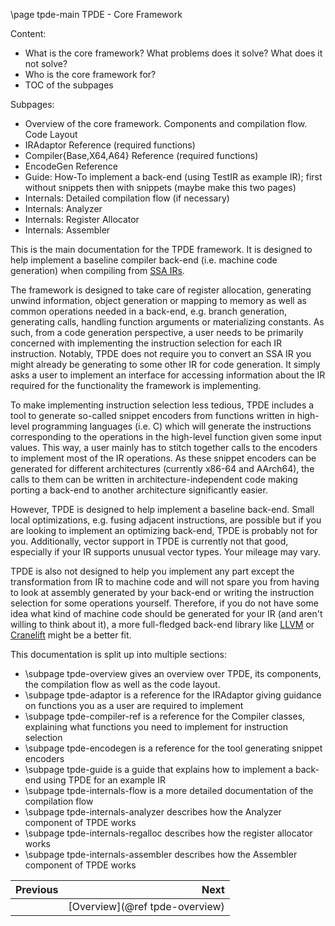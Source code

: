 \page tpde-main TPDE - Core Framework

Content:
- What is the core framework? What problems does it solve? What does it not solve?
- Who is the core framework for?
- TOC of the subpages

Subpages:
- Overview of the core framework. Components and compilation flow. Code Layout
- IRAdaptor Reference (required functions)
- Compiler{Base,X64,A64} Reference (required functions)
- EncodeGen Reference
- Guide: How-To implement a back-end (using TestIR as example IR); first without snippets then with snippets (maybe make this two pages)
- Internals: Detailed compilation flow (if necessary)
- Internals: Analyzer
- Internals: Register Allocator
- Internals: Assembler

This is the main documentation for the TPDE framework. It is designed to help implement a baseline compiler back-end (i.e. machine code generation)
when compiling from [SSA IRs](https://en.wikipedia.org/wiki/Static_single-assignment_form).

The framework is designed to take care of register allocation, generating unwind information, object generation or mapping to memory as well as common operations needed in a back-end,
e.g. branch generation, generating calls, handling function arguments or materializing constants.
As such, from a code generation perspective, a user needs to be primarily concerned with implementing the instruction selection for each IR instruction.
Notably, TPDE does not require you to convert an SSA IR you might already be generating to some other IR for code generation. It simply asks a user 
to implement an interface for accessing information about the IR required for the functionality the framework is implementing.

To make implementing instruction selection less tedious, TPDE includes a tool to generate so-called snippet encoders from functions written in high-level programming languages (i.e. C)
which will generate the instructions corresponding to the operations in the high-level function given some input values.
This way, a user mainly has to stitch together calls to the encoders to implement most of the IR operations. As these snippet encoders can be generated
for different architectures (currently x86-64 and AArch64), the calls to them can be written in architecture-independent code making porting a back-end to another architecture significantly easier.

However, TPDE is designed to help implement a baseline back-end. Small local optimizations, e.g. fusing adjacent instructions, are possible but if you are
looking to implement an optimizing back-end, TPDE is probably not for you.
Additionally, vector support in TPDE is currently not that good, especially if your IR supports unusual vector types. Your mileage may vary.

TPDE is also not designed to help you implement any part except the transformation from IR to machine code and will not spare you from having to look
at assembly generated by your back-end or writing the instruction selection for some operations yourself. Therefore, if you do not have some idea
what kind of machine code should be generated for your IR (and aren't willing to think about it), a more full-fledged back-end library like [LLVM](https://llvm.org/) or [Cranelift](https://cranelift.dev) might be a better fit.

This documentation is split up into multiple sections:
- \subpage tpde-overview gives an overview over TPDE, its components, the compilation flow as well as the code layout.
- \subpage tpde-adaptor is a reference for the IRAdaptor giving guidance on functions you as a user are required to implement
- \subpage tpde-compiler-ref is a reference for the Compiler classes, explaining what functions you need to implement for instruction selection
- \subpage tpde-encodegen is a reference for the tool generating snippet encoders
- \subpage tpde-guide is a guide that explains how to implement a back-end using TPDE for an example IR
- \subpage tpde-internals-flow is a more detailed documentation of the compilation flow
- \subpage tpde-internals-analyzer describes how the Analyzer component of TPDE works
- \subpage tpde-internals-regalloc describes how the register allocator works
- \subpage tpde-internals-assembler describes how the Assembler component of TPDE works

<div class="section_buttons">
 
| Previous          |                              Next |
|:------------------|----------------------------------:|
|                   | [Overview](@ref tpde-overview) |
 
</div>

